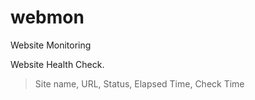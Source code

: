 # webmon
Website Monitoring

Website Health Check.

> Site name, URL, Status, Elapsed Time, Check Time
